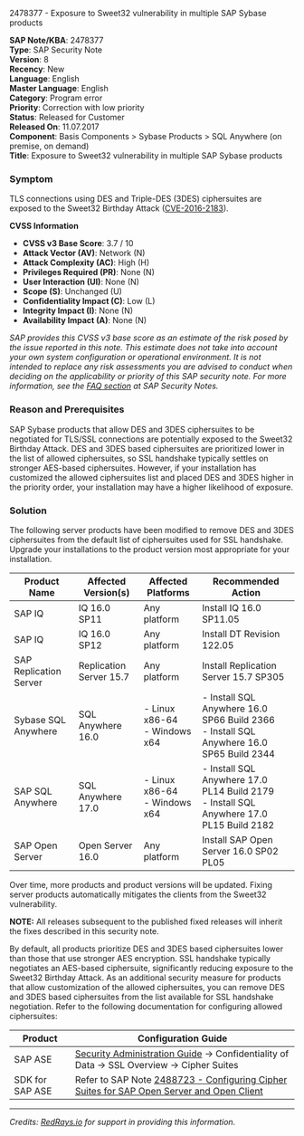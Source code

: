 2478377 - Exposure to Sweet32 vulnerability in multiple SAP Sybase products

**SAP Note/KBA**: 2478377  
**Type**: SAP Security Note  
**Version**: 8  
**Recency**: New  
**Language**: English  
**Master Language**: English  
**Category**: Program error  
**Priority**: Correction with low priority  
**Status**: Released for Customer  
**Released On**: 11.07.2017  
**Component**: Basis Components > Sybase Products > SQL Anywhere (on premise, on demand)  
**Title**: Exposure to Sweet32 vulnerability in multiple SAP Sybase products

### Symptom

TLS connections using DES and Triple-DES (3DES) ciphersuites are exposed to the Sweet32 Birthday Attack ([CVE-2016-2183](https://nvd.nist.gov/vuln/detail/CVE-2016-2183)).

**CVSS Information**

- **CVSS v3 Base Score**: 3.7 / 10
- **Attack Vector (AV)**: Network (N)
- **Attack Complexity (AC)**: High (H)
- **Privileges Required (PR)**: None (N)
- **User Interaction (UI)**: None (N)
- **Scope (S)**: Unchanged (U)
- **Confidentiality Impact (C)**: Low (L)
- **Integrity Impact (I)**: None (N)
- **Availability Impact (A)**: None (N)

*SAP provides this CVSS v3 base score as an estimate of the risk posed by the issue reported in this note. This estimate does not take into account your own system configuration or operational environment. It is not intended to replace any risk assessments you are advised to conduct when deciding on the applicability or priority of this SAP security note. For more information, see the [FAQ section](https://me.sap.com/support/salesf?view=knowledge) at SAP Security Notes.*

### Reason and Prerequisites

SAP Sybase products that allow DES and 3DES ciphersuites to be negotiated for TLS/SSL connections are potentially exposed to the Sweet32 Birthday Attack. DES and 3DES based ciphersuites are prioritized lower in the list of allowed ciphersuites, so SSL handshake typically settles on stronger AES-based ciphersuites. However, if your installation has customized the allowed ciphersuites list and placed DES and 3DES higher in the priority order, your installation may have a higher likelihood of exposure.

### Solution

The following server products have been modified to remove DES and 3DES ciphersuites from the default list of ciphersuites used for SSL handshake. Upgrade your installations to the product version most appropriate for your installation.

| **Product Name**         | **Affected Version(s)** | **Affected Platforms**                                                                                 | **Recommended Action**                             |
|--------------------------|-------------------------|--------------------------------------------------------------------------------------------------------|----------------------------------------------------|
| SAP IQ                   | IQ 16.0 SP11            | Any platform                                                                                           | Install IQ 16.0 SP11.05                            |
| SAP IQ                   | IQ 16.0 SP12            | Any platform                                                                                           | Install DT Revision 122.05                          |
| SAP Replication Server   | Replication Server 15.7 | Any platform                                                                                           | Install Replication Server 15.7 SP305              |
| Sybase SQL Anywhere      | SQL Anywhere 16.0        | - Linux x86-64<br>- Windows x64                                                                        | - Install SQL Anywhere 16.0 SP66 Build 2366<br>- Install SQL Anywhere 16.0 SP65 Build 2344 |
| SAP SQL Anywhere         | SQL Anywhere 17.0        | - Linux x86-64<br>- Windows x64                                                                        | - Install SQL Anywhere 17.0 PL14 Build 2179<br>- Install SQL Anywhere 17.0 PL15 Build 2182 |
| SAP Open Server          | Open Server 16.0         | Any platform                                                                                           | Install SAP Open Server 16.0 SP02 PL05              |

Over time, more products and product versions will be updated. Fixing server products automatically mitigates the clients from the Sweet32 vulnerability.

**NOTE:** All releases subsequent to the published fixed releases will inherit the fixes described in this security note.

By default, all products prioritize DES and 3DES based ciphersuites lower than those that use stronger AES encryption. SSL handshake typically negotiates an AES-based ciphersuite, significantly reducing exposure to the Sweet32 Birthday Attack. As an additional security measure for products that allow customization of the allowed ciphersuites, you can remove DES and 3DES based ciphersuites from the list available for SSL handshake negotiation. Refer to the following documentation for configuring allowed ciphersuites:

| **Product**    | **Configuration Guide**                                                                                               |
|----------------|-----------------------------------------------------------------------------------------------------------------------|
| SAP ASE        | [Security Administration Guide](https://me.sap.com/help/viewer/2705a3b1e3df4514ab089cfedf87750d/16.0.2.5/en-US/a663a714bc2b1014abb2a02cf1e271de.html) → Confidentiality of Data → SSL Overview → Cipher Suites |
| SDK for SAP ASE | Refer to SAP Note [2488723 - Configuring Cipher Suites for SAP Open Server and Open Client](https://me.sap.com/notes/2488723/E) |

---

*Credits: [RedRays.io](https://redrays.io) for support in providing this information.*